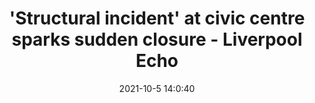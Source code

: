 ---
"title": "'Structural incident' at civic centre sparks sudden closure - Liverpool Echo"
"date": "2021-10-5 14:0:40"
"feed_name": "GOOGLENEWSCONSTRUCTION"
"feed_website": "https://news.google.com/search?q=construction%2Bincident&hl=en-US&gl=US&ceid=US:en"
"feed_rss": "https://news.google.com/rss/search?q=construction%2Bincident&hl=en-US&gl=US&ceid=US:en"
"link": "https://www.liverpoolecho.co.uk/news/liverpool-news/structural-incident-civic-centre-sparks-21768721"
"source": "{'href': 'https://www.liverpoolecho.co.uk', 'title': 'Liverpool Echo'}"
"file": "_posts/2021-1-1-ecedb3b07abea5437e7bcab4df334a1bef2071ae.md"
"accident": "1"
"drilling": "1"
"dead": "0"
"injured": "0"
"arrested": "0"
"place": "unknown place"
"where": "unknown site"
"causes": "unknown"
"place_uri": "unknown place"
---